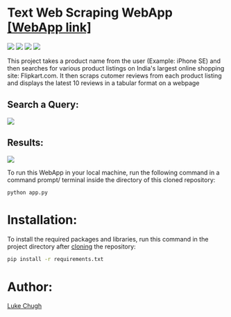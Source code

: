 # Text Web Scraping WebApp [[WebApp link]](https://customer-review-scraping.herokuapp.com/)

![](https://img.shields.io/badge/python-3.10.4-blueviolet)
![](https://img.shields.io/badge/BeautifulSoup-4.11.1-%23ff007f)
![](https://img.shields.io/badge/Flask-2.1.2-blue)
![](https://img.shields.io/badge/Frontend-HTML/CSS/JS-fuchsia)

This project takes a product name from the user (Example: iPhone SE) and then searches for various product
listings on India's largest online shopping site: Flipkart.com. It then scraps cutomer reviews from each product listing and displays the latest 10 reviews in a tabular 
format on a webpage

## Search a Query:

![](https://github.com/luke-chugh/Web-Scraping-Project/blob/main/Text%20Scraping/Images/Search.png)

## Results:

![](https://github.com/luke-chugh/Web-Scraping-Project/blob/main/Text%20Scraping/Images/Result.png)

To run this WebApp in your local machine, run the following command in a command prompt/ terminal inside the directory of this cloned repository:
```
python app.py
```

# Installation:
To install the required packages and libraries, run this command in the project directory after [cloning](https://www.howtogeek.com/451360/how-to-clone-a-github-repository/) the repository:
```bash
pip install -r requirements.txt
```
# Author:
[Luke Chugh](https://www.linkedin.com/in/luke-chugh-2b2043181/)


